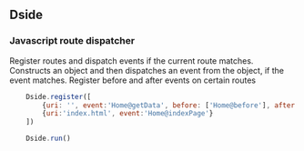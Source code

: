 ## Dside
### Javascript route dispatcher

Register routes and dispatch events if the current route matches.
Constructs an object and then dispatches an event from the object, if the event matches.
Register before and after events on certain routes
```javascript
	Dside.register([
		{uri: '', event:'Home@getData', before: ['Home@before'], after: ['Home@after']},
		{uri:'index.html', event:'Home@indexPage'}
	])

	Dside.run()
```